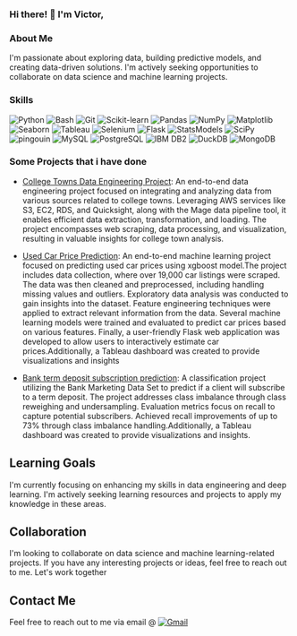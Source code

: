 ### Hi there! 👋 I'm Victor,

### About Me

I'm passionate about exploring data, building predictive models, and creating data-driven solutions. I'm actively seeking opportunities to collaborate on data science and machine learning projects.

### Skills

![Python](https://img.shields.io/badge/-Python-blue?style=flat-square&logo=python&logoColor=white)
![Bash](https://img.shields.io/badge/-Bash-black?style=flat-square&logo=gnu-bash&logoColor=white)
![Git](https://img.shields.io/badge/-Git-blueviolet?style=flat-square&logo=git&logoColor=white)
![Scikit-learn](https://img.shields.io/badge/-Scikit--learn-orange?style=flat-square&logo=scikit-learn&logoColor=white)
![Pandas](https://img.shields.io/badge/-Pandas-yellow?style=flat-square&logo=pandas&logoColor=white)
![NumPy](https://img.shields.io/badge/-NumPy-yellow?style=flat-square&logo=numpy&logoColor=white)
![Matplotlib](https://img.shields.io/badge/-Matplotlib-yellow?style=flat-square&logo=matplotlib&logoColor=white)
![Seaborn](https://img.shields.io/badge/-Seaborn-yellow?style=flat-square&logo=matplotlib&logoColor=white)
![Tableau](https://img.shields.io/badge/-Tableau-yellow?style=flat-square&logo=tableau&logoColor=white)
![Selenium](https://img.shields.io/badge/-Selenium-green?style=flat-square&logo=selenium&logoColor=white)
![Flask](https://img.shields.io/badge/-Flask-green?style=flat-square&logo=flask&logoColor=white)
![StatsModels](https://img.shields.io/badge/-StatsModels-red?style=flat-square&logo=python&logoColor=white)
![SciPy](https://img.shields.io/badge/-SciPy-red?style=flat-square&logo=python&logoColor=white)
![pingouin](https://img.shields.io/badge/-pingouin-red?style=flat-square&logo=python&logoColor=white)
![MySQL](https://img.shields.io/badge/-MySQL-blue?style=flat-square&logo=mysql&logoColor=white)
![PostgreSQL](https://img.shields.io/badge/-PostgreSQL-blue?style=flat-square&logo=postgresql&logoColor=white)
![IBM DB2](https://img.shields.io/badge/-IBM%20DB2-blue?style=flat-square&logo=ibm&logoColor=white)
![DuckDB](https://img.shields.io/badge/-DuckDB-green?style=flat-square&logo=duckdb&logoColor=white)
![MongoDB](https://img.shields.io/badge/-MongoDB-green?style=flat-square&logo=mongodb&logoColor=white)


### Some Projects that i have done
- [College Towns Data Engineering Project](https://github.com/vaadewoyin/College-Towns-Data-ETL-AWS-Mage-Pipeline): An end-to-end data engineering project focused on integrating and analyzing data from various sources related to college towns. Leveraging AWS services like S3, EC2, RDS, and Quicksight, along with the Mage data pipeline tool, it enables efficient data extraction, transformation, and loading. The project encompasses web scraping, data processing, and visualization, resulting in valuable insights for college town analysis.

- [Used Car Price Prediction](https://github.com/vaadewoyin/used-car-price-prediction): An end-to-end machine learning project focused on predicting used car prices using xgboost model.The project includes data collection, where over 19,000 car listings were scraped. The data was then cleaned and preprocessed, including handling missing values and outliers. Exploratory data analysis was conducted to gain insights into the dataset. Feature engineering techniques were applied to extract relevant information from the data. Several machine learning models were trained and evaluated to predict car prices based on various features. Finally, a user-friendly Flask web application was developed to allow users to interactively estimate car prices.Additionally, a Tableau dashboard was created to provide visualizations and insights

- [Bank term deposit subscription prediction](https://github.com/vaadewoyin/Bank-term-deposit-subscription-prediction): A classification project utilizing the Bank Marketing Data Set to predict if a client will subscribe to a term deposit. The project addresses class imbalance through class reweighing and undersampling. Evaluation metrics focus on recall to capture potential subscribers. Achieved recall improvements of up to 73% through class imbalance handling.Additionally, a Tableau dashboard was created to provide visualizations and insights.


## Learning Goals

I'm currently focusing on enhancing my skills in data engineering and deep learning. I'm actively seeking learning resources and projects to apply my knowledge in these areas.

## Collaboration

I'm looking to collaborate on data science and machine learning-related projects. If you have any interesting projects or ideas, feel free to reach out to me. Let's work together

## Contact Me

Feel free to reach out to me via email @  [![Gmail](https://img.shields.io/badge/-Gmail-red?style=flat-square&logo=gmail&logoColor=white)](mailto:victoradewoyinva@gmail.com)

